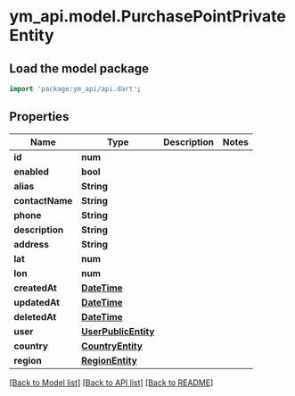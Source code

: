 # ym_api.model.PurchasePointPrivateEntity

## Load the model package
```dart
import 'package:ym_api/api.dart';
```

## Properties
Name | Type | Description | Notes
------------ | ------------- | ------------- | -------------
**id** | **num** |  | 
**enabled** | **bool** |  | 
**alias** | **String** |  | 
**contactName** | **String** |  | 
**phone** | **String** |  | 
**description** | **String** |  | 
**address** | **String** |  | 
**lat** | **num** |  | 
**lon** | **num** |  | 
**createdAt** | [**DateTime**](DateTime.md) |  | 
**updatedAt** | [**DateTime**](DateTime.md) |  | 
**deletedAt** | [**DateTime**](DateTime.md) |  | 
**user** | [**UserPublicEntity**](UserPublicEntity.md) |  | 
**country** | [**CountryEntity**](CountryEntity.md) |  | 
**region** | [**RegionEntity**](RegionEntity.md) |  | 

[[Back to Model list]](../README.md#documentation-for-models) [[Back to API list]](../README.md#documentation-for-api-endpoints) [[Back to README]](../README.md)


